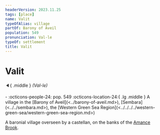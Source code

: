 ```yaml
---
headerVersion: 2023.11.25
tags: [place]
name: Valit
typeOfAlias: village
partOf: Barony of Aveil
population: 549
pronunciation: Val-le
typeOf: settlement
title: Valit
---
```


# Valit
:speaker:{ .middle } *(Val-le)*  
<div class="grid cards ext-narrow-margin ext-one-column" markdown>
-  
    :octicons-people-24: pop. 549  
    :octicons-location-24:{ .lg .middle } A village in the [Barony of Aveil](<../barony-of-aveil.md>), [Sembara](<../../sembara.md>), the [Western Green Sea Region](<../../../../western-green-sea/western-green-sea-region.md>)  
</div>


A baronial village overseen by a castellan, on the banks of the [Amance Brook](<./amance-brook.md>).  



